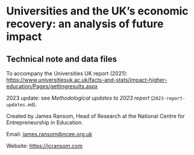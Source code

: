 # Universities and the UK’s economic recovery: an analysis of future impact
## Technical note and data files

To accompany the Universities UK report (2021): https://www.universitiesuk.ac.uk/facts-and-stats/impact-higher-education/Pages/gettingresults.aspx

2023 update: see *Methodological updates to 2023 report* (`2023-report-updates.md`).

Created by James Ransom, Head of Research at the National Centre for Entrepreneurship in Education.

Email: james.ransom@ncee.org.uk

Website: https://jcransom.com